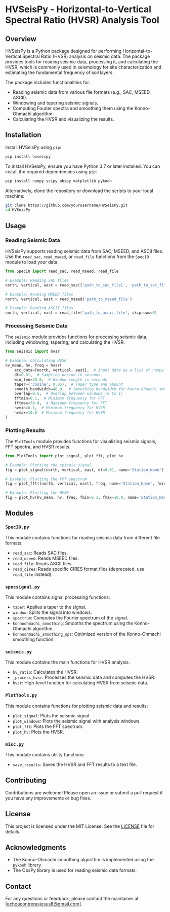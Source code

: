 # HVSeisPy - Horizontal-to-Vertical Spectral Ratio (HVSR) Analysis Tool

## Overview

HVSeisPy is a Python package designed for performing Horizontal-to-Vertical Spectral Ratio (HVSR) analysis on seismic data. The package provides tools for reading seismic data, processing it, and calculating the HVSR, which is commonly used in seismology for site characterization and estimating the fundamental frequency of soil layers.

The package includes functionalities for:
- Reading seismic data from various file formats (e.g., SAC, MSEED, ASCII).
- Windowing and tapering seismic signals.
- Computing Fourier spectra and smoothing them using the Konno-Ohmachi algorithm.
- Calculating the HVSR and visualizing the results.

## Installation

Install HVSeisPy using `pip`:

```bash
pip install hvseispy
```

To install HVSeisPy, ensure you have Python 3.7 or later installed. You can install the required dependencies using `pip`:

```bash
pip install numpy scipy obspy matplotlib pykooh
```

Alternatively, clone the repository or download the scripts to your local machine:

```bash
git clone https://github.com/yourusername/HVSeisPy.git
cd HVSeisPy
```

## Usage

### Reading Seismic Data

HVSeisPy supports reading seismic data from SAC, MSEED, and ASCII files. Use the `read_sac`, `read_mseed`, or `read_file` functions from the `SpecIO` module to load your data.

```python
from SpecIO import read_sac, read_mseed, read_file

# Example: Reading SAC files
north, vertical, east = read_sac(['path_to_sac_file1', 'path_to_sac_file2'])

# Example: Reading MSEED files
north, vertical, east = read_mseed('path_to_mseed_file')

# Example: Reading ASCII files
north, vertical, east = read_file('path_to_ascii_file', skiprows=0)
```

### Processing Seismic Data

The `seismic` module provides functions for processing seismic data, including windowing, tapering, and calculating the HVSR.

```python
from seismic import hvsr

# Example: Calculating HVSR
hv_mean, hv, freq = hvsr(
    acc_data=[north, vertical, east],  # Input data as a list of numpy arrays
    dt=0.01,  # Sampling period in seconds
    win_len=20.0,  # Window length in seconds
    taper=('cosine', 0.05),  # Taper type and amount
    smooth_bandwidth=40.0,  # Smoothing bandwidth for Konno-Ohmachi smoothing
    overlap=0.5,  # Overlap between windows (0 to 1)
    fftmin=0.1,  # Minimum frequency for FFT
    fftmax=50.0,  # Maximum frequency for FFT
    hvmin=0.1,  # Minimum frequency for HVSR
    hvmax=10.0  # Maximum frequency for HVSR
)
```

### Plotting Results

The `PlotTools` module provides functions for visualizing seismic signals, FFT spectra, and HVSR results.

```python
from PlotTools import plot_signal, plot_fft, plot_hv

# Example: Plotting the seismic signal
fig = plot_signal(north, vertical, east, dt=0.01, name='Station_Name')

# Example: Plotting the FFT spectrum
fig = plot_fft([north, vertical, east], freq, name='Station_Name', fmin=0.1, fmax=50.0)

# Example: Plotting the HVSR
fig = plot_hv(hv_mean, hv, freq, fmin=0.1, fmax=10.0, name='Station_Name', plot_windows=True)
```

## Modules

### `SpecIO.py`

This module contains functions for reading seismic data from different file formats:
- `read_sac`: Reads SAC files.
- `read_mseed`: Reads MSEED files.
- `read_file`: Reads ASCII files.
- `read_cires`: Reads specific CIRES format files (deprecated, use `read_file` instead).

### `specsignal.py`

This module contains signal processing functions:
- `taper`: Applies a taper to the signal.
- `window`: Splits the signal into windows.
- `spectrum`: Computes the Fourier spectrum of the signal.
- `konnoohmachi_smoothing`: Smooths the spectrum using the Konno-Ohmachi algorithm.
- `konnoohmachi_smoothing_opt`: Optimized version of the Konno-Ohmachi smoothing function.

### `seismic.py`

This module contains the main functions for HVSR analysis:
- `hv_ratio`: Calculates the HVSR.
- `_process_hvsr`: Processes the seismic data and computes the HVSR.
- `hvsr`: High-level function for calculating HVSR from seismic data.

### `PlotTools.py`

This module contains functions for plotting seismic data and results:
- `plot_signal`: Plots the seismic signal.
- `plot_windows`: Plots the seismic signal with analysis windows.
- `plot_fft`: Plots the FFT spectrum.
- `plot_hv`: Plots the HVSR.

### `misc.py`

This module contains utility functions:
- `save_results`: Saves the HVSR and FFT results to a text file.

## Contributing

Contributions are welcome! Please open an issue or submit a pull request if you have any improvements or bug fixes.

## License

This project is licensed under the MIT License. See the [LICENSE](https://mit-license.org/) file for details.

## Acknowledgments

- The Konno-Ohmachi smoothing algorithm is implemented using the `pykooh` library.
- The ObsPy library is used for reading seismic data formats.

## Contact

For any questions or feedback, please contact the maintainer at [ochoacontrerasjesus8@gmail.com].